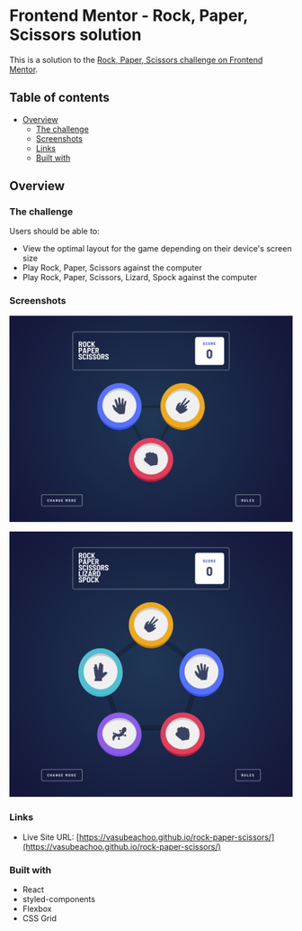 # Frontend Mentor - Rock, Paper, Scissors solution

This is a solution to the [Rock, Paper, Scissors challenge on Frontend Mentor](https://www.frontendmentor.io/challenges/rock-paper-scissors-game-pTgwgvgH).

## Table of contents

- [Overview](#overview)
  - [The challenge](#the-challenge)
  - [Screenshots](#screenshots)
  - [Links](#links)
  - [Built with](#built-with)

## Overview

### The challenge

Users should be able to:

- View the optimal layout for the game depending on their device's screen size
- Play Rock, Paper, Scissors against the computer
- Play Rock, Paper, Scissors, Lizard, Spock against the computer

### Screenshots

![](./public/screenshot-normal.png)

![](./public/screenshot-bonus.png)

### Links

- Live Site URL: [https://vasubeachoo.github.io/rock-paper-scissors/](https://vasubeachoo.github.io/rock-paper-scissors/)

### Built with

- React
- styled-components
- Flexbox
- CSS Grid
